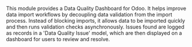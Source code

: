 This module provides a Data Quality Dashboard for Odoo. It helps improve data import workflows by decoupling data validation from the import process. Instead of blocking imports, it allows data to be imported quickly and then runs validation checks asynchronously. Issues found are logged as records in a 'Data Quality Issue' model, which are then displayed on a dashboard for users to review and resolve.
